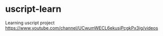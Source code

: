 # uscript-learn

Learning uscript project 
https://www.youtube.com/channel/UCwumWECL6ekusjPcgkPx3ig/videos